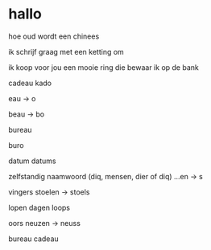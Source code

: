 # hallo

hoe oud wordt een chinees


ik schrijf graag met een ketting om

ik koop voor jou een mooie ring
die bewaar ik op de bank

cadeau
kado

eau -> o

beau -> bo

bureau

buro


datum
datums


zelfstandig naamwoord (diq, mensen, dier of diq)
...en -> s

vingers
stoelen -> stoels

lopen
dagen
loops

oors
neuzen -> neuss


bureau
cadeau

